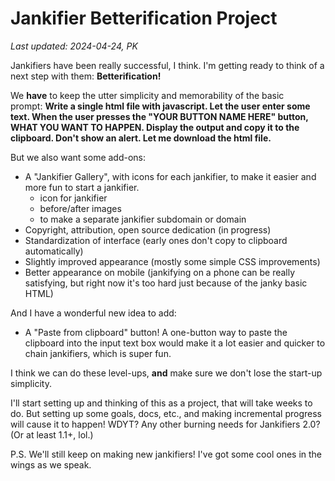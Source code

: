 # Jankifier Betterification Project

_Last updated: 2024-04-24, PK_

Jankifiers have been really successful, I think. I'm getting ready to think of a next step with them: **Betterification!**

We **have** to keep the utter simplicity and memorability of the basic prompt: **Write a single html file with javascript. Let the user enter some text. When the user presses the "YOUR BUTTON NAME HERE" button, WHAT YOU WANT TO HAPPEN. Display the output and copy it to the clipboard. Don't show an alert. Let me download the html file.**

But we also want some add-ons:

- A "Jankifier Gallery", with icons for each jankifier, to make it easier and more fun to start a jankifier.
	- icon for jankifier
	- before/after images
	- to make a separate jankifier subdomain or domain
- Copyright, attribution, open source dedication (in progress)  
- Standardization of interface (early ones don't copy to clipboard automatically)  
- Slightly improved appearance (mostly some simple CSS improvements)  
- Better appearance on mobile (jankifying on a phone can be really satisfying, but right now it's too hard just because of the janky basic HTML)  
  
And I have a wonderful new idea to add:  
  
- A "Paste from clipboard" button! A one-button way to paste the clipboard into the input text box would make it a lot easier and quicker to chain jankifiers, which is super fun.  
  
I think we can do these level-ups, **and** make sure we don't lose the start-up simplicity.  
  
I'll start setting up and thinking of this as a project, that will take weeks to do. But setting up some goals, docs, etc., and making incremental progress will cause it to happen! WDYT? Any other burning needs for Jankifiers 2.0? (Or at least 1.1+, lol.)  
  
P.S. We'll still keep on making new jankifiers! I've got some cool ones in the wings as we speak.